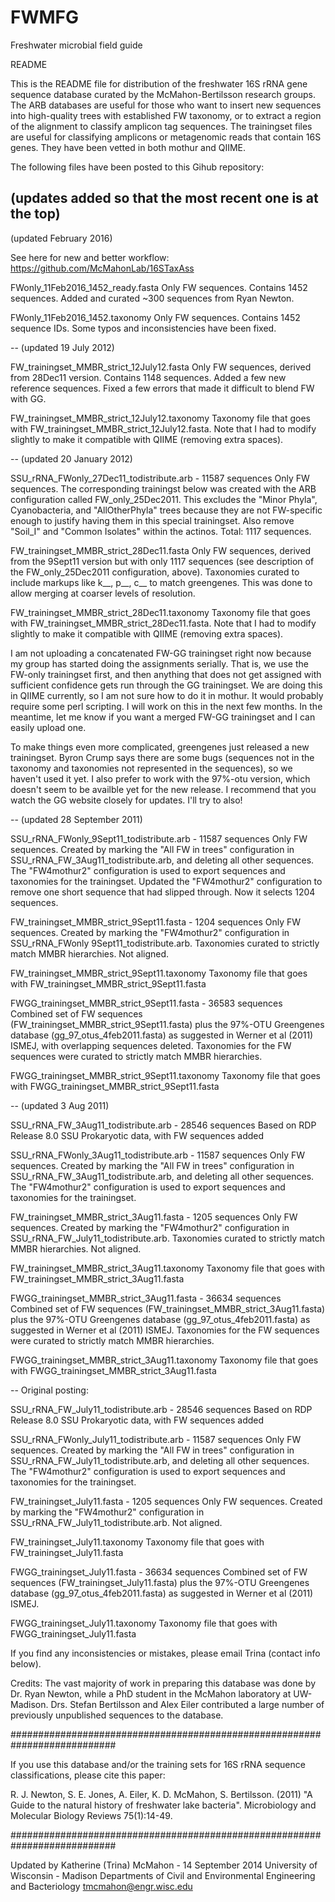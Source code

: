 FWMFG
=====

Freshwater microbial field guide

README 

This is the README file for distribution of the freshwater 16S rRNA gene sequence database curated by the McMahon-Bertilsson research groups.  The ARB databases are useful for those who want to insert new sequences into high-quality trees with established FW taxonomy, or to extract a region of the alignment to classify amplicon tag sequences. The trainingset files are useful for classifying amplicons or metagenomic reads that contain 16S genes.  They have been vetted in both mothur and QIIME.

The following files have been posted to this Gihub repository:

(updates added so that the most recent one is at the top)
--
(updated February 2016)

See here for new and better workflow:
https://github.com/McMahonLab/16STaxAss

FWonly_11Feb2016_1452_ready.fasta
Only FW sequences. Contains 1452 sequences. Added and curated ~300 sequences from Ryan Newton.

FWonly_11Feb2016_1452.taxonomy
Only FW sequences. Contains 1452 sequence IDs. Some typos and inconsistencies have been fixed.

--
(updated 19 July 2012)

FW_trainingset_MMBR_strict_12July12.fasta
Only FW sequences, derived from 28Dec11 version. Contains 1148 sequences. Added a few new reference sequences. Fixed a few errors that made it difficult to blend FW with GG.  

FW_trainingset_MMBR_strict_12July12.taxonomy
Taxonomy file that goes with FW_trainingset_MMBR_strict_12July12.fasta. Note that I had to modify slightly to make it compatible with QIIME (removing extra spaces).


--
(updated 20 January 2012)

SSU_rRNA_FWonly_27Dec11_todistribute.arb - 11587 sequences
Only FW sequences. The corresponding trainingst below was created with the ARB configuration called FW_only_25Dec2011. This excludes the "Minor Phyla", Cyanobacteria, and "AllOtherPhyla" trees because they are not FW-specific enough to justify having them in this special trainingset. Also remove "Soil_I" and "Common Isolates" within the actinos.  Total: 1117 sequences.

FW_trainingset_MMBR_strict_28Dec11.fasta
Only FW sequences, derived from the 9Sept11 version but with only 1117 sequences (see description of the FW_only_25Dec2011 configuration, above). Taxonomies curated to include markups like k__, p__, c__ to match greengenes. This was done to allow merging at coarser levels of resolution.

FW_trainingset_MMBR_strict_28Dec11.taxonomy
Taxonomy file that goes with FW_trainingset_MMBR_strict_28Dec11.fasta. Note that I had to modify slightly to make it compatible with QIIME (removing extra spaces).

I am not uploading a concatenated FW-GG trainingset right now because my group has started doing the assignments serially.  That is, we use the FW-only trainingset first, and then anything that does not get assigned with sufficient confidence gets run through the GG trainingset.  We are doing this in QIIME currently, so I am not sure how to do it in mothur. It would probably require some perl scripting.  I will work on this in the next few months. In the meantime, let me know if you want a merged FW-GG trainingset and I can easily upload one.

To make things even more complicated, greengenes just released a new trainingset.  Byron Crump says there are some bugs (sequences not in the taxonomy and taxonomies not represented in the sequences), so we haven't used it yet. I also prefer to work with the 97%-otu version, which doesn't seem to be availble yet for the new release. I recommend that you watch the GG website closely for updates.  I'll try to also!

--
(updated 28 September 2011)

SSU_rRNA_FWonly_9Sept11_todistribute.arb - 11587 sequences
Only FW sequences. Created by marking the "All FW in trees" configuration in SSU_rRNA_FW_3Aug11_todistribute.arb, and deleting all other sequences. The "FW4mothur2" configuration is used to export sequences and taxonomies for the trainingset.  Updated the "FW4mothur2" configuration to remove one short sequence that had slipped through. Now it selects 1204 sequences.

FW_trainingset_MMBR_strict_9Sept11.fasta - 1204 sequences
Only FW sequences. Created by marking the "FW4mothur2" configuration in SSU_rRNA_FWonly 9Sept11_todistribute.arb. Taxonomies curated to strictly match MMBR hierarchies. Not aligned.

FW_trainingset_MMBR_strict_9Sept11.taxonomy
Taxonomy file that goes with FW_trainingset_MMBR_strict_9Sept11.fasta

FWGG_trainingset_MMBR_strict_9Sept11.fasta - 36583 sequences
Combined set of FW sequences (FW_trainingset_MMBR_strict_9Sept11.fasta) plus the 97%-OTU Greengenes database (gg_97_otus_4feb2011.fasta) as suggested in Werner et al (2011) ISMEJ, with overlapping sequences deleted. Taxonomies for the FW sequences were curated to strictly match MMBR hierarchies. 

FWGG_trainingset_MMBR_strict_9Sept11.taxonomy
Taxonomy file that goes with FWGG_trainingset_MMBR_strict_9Sept11.fasta

--
(updated 3 Aug 2011)

SSU_rRNA_FW_3Aug11_todistribute.arb  -  28546 sequences
Based on RDP Release 8.0 SSU Prokaryotic data, with FW sequences added

SSU_rRNA_FWonly_3Aug11_todistribute.arb - 11587 sequences
Only FW sequences. Created by marking the "All FW in trees" configuration in SSU_rRNA_FW_3Aug11_todistribute.arb, and deleting all other sequences. The "FW4mothur2" configuration is used to export sequences and taxonomies for the trainingset.

FW_trainingset_MMBR_strict_3Aug11.fasta - 1205 sequences
Only FW sequences. Created by marking the "FW4mothur2" configuration in SSU_rRNA_FW_July11_todistribute.arb. Taxonomies curated to strictly match MMBR hierarchies. Not aligned.

FW_trainingset_MMBR_strict_3Aug11.taxonomy
Taxonomy file that goes with FW_trainingset_MMBR_strict_3Aug11.fasta

FWGG_trainingset_MMBR_strict_3Aug11.fasta - 36634 sequences
Combined set of FW sequences (FW_trainingset_MMBR_strict_3Aug11.fasta) plus the 97%-OTU Greengenes database (gg_97_otus_4feb2011.fasta) as suggested in Werner et al (2011) ISMEJ. Taxonomies for the FW sequences were curated to strictly match MMBR hierarchies. 

FWGG_trainingset_MMBR_strict_3Aug11.taxonomy
Taxonomy file that goes with FWGG_trainingset_MMBR_strict_3Aug11.fasta 

--
Original posting:

SSU_rRNA_FW_July11_todistribute.arb  -  28546 sequences
Based on RDP Release 8.0 SSU Prokaryotic data, with FW sequences added

SSU_rRNA_FWonly_July11_todistribute.arb - 11587 sequences
Only FW sequences. Created by marking the "All FW in trees" configuration in SSU_rRNA_FW_July11_todistribute.arb, and deleting all other sequences. The "FW4mothur2" configuration is used to export sequences and taxonomies for the trainingset.

FW_trainingset_July11.fasta - 1205 sequences
Only FW sequences. Created by marking the "FW4mothur2" configuration in SSU_rRNA_FW_July11_todistribute.arb. Not aligned.

FW_trainingset_July11.taxonomy
Taxonomy file that goes with FW_trainingset_July11.fasta

FWGG_trainingset_July11.fasta - 36634 sequences
Combined set of FW sequences (FW_trainingset_July11.fasta) plus the 97%-OTU Greengenes database (gg_97_otus_4feb2011.fasta) as suggested in Werner et al (2011) ISMEJ.

FWGG_trainingset_July11.taxonomy
Taxonomy file that goes with FWGG_trainingset_July11.fasta




If you find any inconsistencies or mistakes, please email Trina (contact info below).

Credits:
The vast majority of work in preparing this database was done by Dr. Ryan Newton, while a PhD student in the McMahon laboratory at UW-Madison. Drs. Stefan Bertilsson and Alex Eiler contributed a large number of previously unpublished sequences to the database.

###########################################################################

If you use this database and/or the training sets for 16S rRNA sequence classifications, please cite this paper:

R. J. Newton, S. E. Jones, A. Eiler, K. D. McMahon, S. Bertilsson. (2011) "A Guide to the natural history of freshwater lake bacteria". Microbiology and Molecular Biology Reviews 75(1):14-49. 

###########################################################################

Updated by Katherine (Trina) McMahon - 14 September 2014
University of Wisconsin - Madison
Departments of Civil and Environmental Engineering and Bacteriology
tmcmahon@engr.wisc.edu
